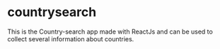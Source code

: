 # countrysearch
This is the Country-search app made with ReactJs and can be used to collect several information about countries.
